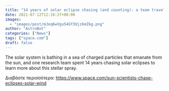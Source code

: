 ```yaml
---
title: "14 years of solar eclipse chasing (and counting): a team travels the world to study solar wind"
date: 2021-07-12T12:18:27+00:00
images:
  - "images/post/mJeq6wVgu54GY3UjzkmZkg.png"
author: "AstroBot"
categories: ["News"]
tags: ["space.com"]
draft: false
---
```


The solar system is bathing in a sea of charged particles that emanate from the sun, and one research team spent 14 years chasing solar eclipses to learn more about this stellar spray. 

Διαβάστε περισσότερα: https://www.space.com/sun-scientists-chase-eclipses-solar-wind
